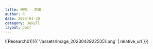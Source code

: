 ```yaml
---
title: 研究 - 荣耀
author: R
date: 2023-04-30
category: Jekyll
layout: post
---
```


![Research01]({{ '/assets/Image_20230429225051.png' | relative_url }})


